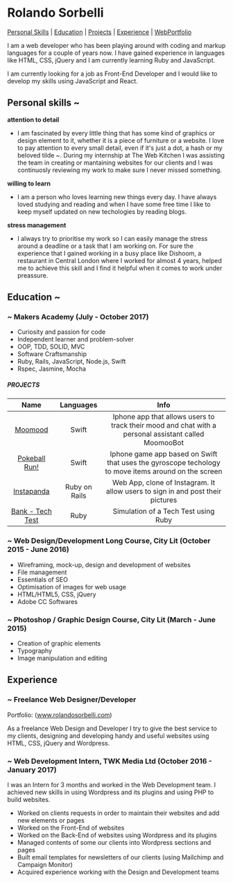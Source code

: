 # Rolando Sorbelli

[Personal Skills](#personal-skills) | [Education](#education) | [Projects](#projects) | [Experience](#experience) | [WebPortfolio](http://www.rolandosorbelli.com)

I am a web developer who has been playing around with coding and markup languages for a couple of years now. I have gained experience in languages like HTML, CSS, jQuery and I am currently learning Ruby and JavaScript.

I am currently looking for a job as Front-End Developer and I would like to develop my skills using JavaScript and React.

## Personal skills ~

**attention to detail**

- I am fascinated by every little thing that has some kind of graphics or design element to it, whether it is a piece of furniture or a website. I love to pay attention to every small detail, even if it's just a dot, a hash or my beloved tilde ~. During my internship at The Web Kitchen I was assisting the team in creating or mantaining websites for our clients and I was continuosly reviewing my work to make sure I never missed something.

**willing to learn**

- I am a person who loves learning new things every day. I have always loved studying and reading and when I have some free time I like to keep myself updated on new techologies by reading blogs.

**stress management**

- I always try to prioritise my work so I can easily manage the stress around a deadline or a task that I am working on. For sure the experience that I gained working in a busy place like Dishoom, a restaurant in Central London where I worked for almost 4 years, helped me to achieve this skill and I find it helpful when it comes to work under preassure.

## Education ~

### ~ Makers Academy (July - October 2017)

- Curiosity and passion for code
- Independent learner and problem-solver
- OOP, TDD, SOLID, MVC
- Software Craftsmanship
- Ruby, Rails, JavaScript, Node.js, Swift
- Rspec, Jasmine, Mocha

##### PROJECTS

| Name | Languages | Info |
| :---: | :---: | :---: |
| [Moomood](https://github.com/rolandosorbelli/moomood) | Swift | Iphone app that allows users to track their mood and chat with a personal assistant called MoomooBot |
| [Pokeball Run!](https://github.com/rolandosorbelli/pokeball) | Swift | Iphone game app based on Swift that uses the gyroscope techology to move items around on the screen |
| [Instapanda](https://github.com/rolandosorbelli/instagram-challenge) | Ruby on Rails | Web App, clone of Instagram. It allow users to sign in and post their pictures |
| [Bank - Tech Test](https://github.com/rolandosorbelli/bank) | Ruby | Simulation of a Tech Test using Ruby |

### ~ Web Design/Development Long Course, City Lit (October 2015 - June 2016)

- Wireframing, mock-up, design and development of websites
- File management
- Essentials of SEO
- Optimisation of images for web usage
- HTML/HTML5, CSS, jQuery
- Adobe CC Softwares

### ~ Photoshop / Graphic Design Course, City Lit (March - June 2015)

- Creation of graphic elements
- Typography
- Image manipulation and editing

## Experience

### ~ Freelance Web Designer/Developer
Portfolio: (www.rolandosorbelli.com)

As a freelance Web Design and Developer I try to give the best service to my clients, designing and developing handy and useful websites using HTML, CSS, jQuery and Wordpress.

### ~ Web Development Intern, TWK Media Ltd (October 2016 - January 2017)

I was an Intern for 3 months and worked in the Web Development team. I achieved new skills in using Wordpress and its plugins and using PHP to build websites.

- Worked on clients requests in order to maintain their websites and add new elements or pages
- Worked on the Front-End of websites
- Worked on the Back-End of websites using Wordpress and its plugins
- Managed contents of some our clients into Wordpress sections and pages
- Built email templates for newsletters of our clients (using Mailchimp and Campaign Monitor)
- Acquired experience working with the Design and Development teams